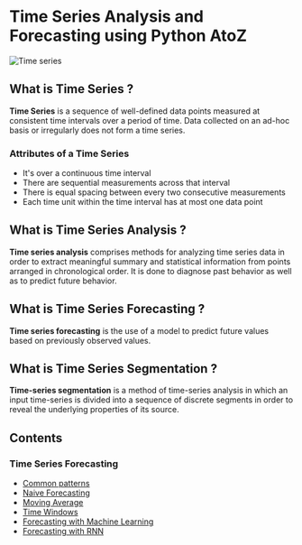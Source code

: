 # Time Series Analysis and Forecasting using Python AtoZ
![Time series](images/time-series.jpg)
## What is Time Series ?
**Time Series** is a sequence of well-defined data points measured at consistent time intervals over a period of time. Data collected on an ad-hoc basis or irregularly does not form a time series.

### Attributes of a Time Series

- It's over a continuous time interval
- There are sequential measurements across that interval
- There is equal spacing between every two consecutive measurements
- Each time unit within the time interval has at most one data point

## What is Time Series Analysis ?
**Time series analysis** comprises methods for analyzing time series data in order to extract meaningful summary and statistical information from points arranged in chronological order. It is done to diagnose past behavior as well as to predict future behavior.

## What is Time Series Forecasting ?
**Time series forecasting** is the use of a model to predict future values based on previously observed values.
## What is Time Series Segmentation ?
**Time-series segmentation** is a method of time-series analysis in which an input time-series is divided into a sequence of discrete segments in order to reveal the underlying properties of its source.

## Contents
### Time Series Forecasting
- [Common patterns](common_patterns.ipynb)
- [Naive Forecasting](naive_forecasting.ipynb)
- [Moving Average](moving_average.ipynb)
- [Time Windows](time_windows.ipynb)
- [Forecasting with Machine Learning](forecasting_with_machine_learning.ipynb)
- [Forecasting with RNN](forecasting_with_rnn.ipynb)
